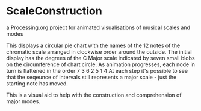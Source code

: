 # ScaleConstruction

a Processing.org project for animated visualisations of  musical scales and modes

This displays a circular pie chart with the names of the 12 notes of the chromatic scale arranged in clockwise order around the outside.
The initial display has the degrees of the C Major scale indicated by seven small blobs on the circumference of chart circle. 
As animation progresses, each node in turn is flattened in the order 7 3 6 2 5 1 4
At each step it's possible to see that the seqeunce of intervals still represents a major scale - just the starting note has moved.

This is a visual aid to help with the construction and comprehension of major modes.
